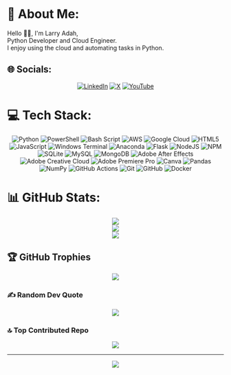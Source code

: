 # 💫 About Me:
Hello 🙋‍♂️, I'm Larry Adah,<br>Python Developer and Cloud Engineer.<br>I enjoy using the cloud and automating tasks in Python.


## 🌐 Socials:
<div align="center">

[![LinkedIn](https://img.shields.io/badge/LinkedIn-%230077B5.svg?logo=linkedin&logoColor=white)](https://linkedin.com/in/larryadah) 
[![X](https://img.shields.io/badge/X-black.svg?logo=X&logoColor=white)](https://x.com/larryadah1) 
[![YouTube](https://img.shields.io/badge/YouTube-%23FF0000.svg?logo=YouTube&logoColor=white)](https://www.youtube.com/@LarryTalksCloud)  

</div>

# 💻 Tech Stack:
<div align="center">

![Python](https://img.shields.io/badge/python-3670A0?style=plastic&logo=python&logoColor=ffdd54) 
![PowerShell](https://img.shields.io/badge/PowerShell-%235391FE.svg?style=plastic&logo=powershell&logoColor=white) 
![Bash Script](https://img.shields.io/badge/bash_script-%23121011.svg?style=plastic&logo=gnu-bash&logoColor=white) 
![AWS](https://img.shields.io/badge/AWS-%23FF9900.svg?style=plastic&logo=amazon-aws&logoColor=white) 
![Google Cloud](https://img.shields.io/badge/GoogleCloud-%234285F4.svg?style=plastic&logo=google-cloud&logoColor=white) 
![HTML5](https://img.shields.io/badge/html5-%23E34F26.svg?style=plastic&logo=html5&logoColor=white) 
![JavaScript](https://img.shields.io/badge/javascript-%23323330.svg?style=plastic&logo=javascript&logoColor=%23F7DF1E) 
![Windows Terminal](https://img.shields.io/badge/Windows%20Terminal-%234D4D4D.svg?style=plastic&logo=windows-terminal&logoColor=white) 
![Anaconda](https://img.shields.io/badge/Anaconda-%2344A833.svg?style=plastic&logo=anaconda&logoColor=white) 
![Flask](https://img.shields.io/badge/flask-%23000.svg?style=plastic&logo=flask&logoColor=white) 
![NodeJS](https://img.shields.io/badge/node.js-6DA55F?style=plastic&logo=node.js&logoColor=white) 
![NPM](https://img.shields.io/badge/NPM-%23CB3837.svg?style=plastic&logo=npm&logoColor=white) 
![SQLite](https://img.shields.io/badge/sqlite-%2307405e.svg?style=plastic&logo=sqlite&logoColor=white) 
![MySQL](https://img.shields.io/badge/mysql-4479A1.svg?style=plastic&logo=mysql&logoColor=white) 
![MongoDB](https://img.shields.io/badge/MongoDB-%234ea94b.svg?style=plastic&logo=mongodb&logoColor=white) 
![Adobe After Effects](https://img.shields.io/badge/Adobe%20After%20Effects-9999FF.svg?style=plastic&logo=Adobe%20After%20Effects&logoColor=white) 
![Adobe Creative Cloud](https://img.shields.io/badge/Adobe%20Creative%20Cloud-DA1F26.svg?style=plastic&logo=Adobe%20Creative%20Cloud&logoColor=white) 
![Adobe Premiere Pro](https://img.shields.io/badge/Adobe%20Premiere%20Pro-9999FF.svg?style=plastic&logo=Adobe%20Premiere%20Pro&logoColor=white) 
![Canva](https://img.shields.io/badge/Canva-%2300C4CC.svg?style=plastic&logo=Canva&logoColor=white) 
![Pandas](https://img.shields.io/badge/pandas-%23150458.svg?style=plastic&logo=pandas&logoColor=white) 
![NumPy](https://img.shields.io/badge/numpy-%23013243.svg?style=plastic&logo=numpy&logoColor=white) 
![GitHub Actions](https://img.shields.io/badge/github%20actions-%232671E5.svg?style=plastic&logo=githubactions&logoColor=white) 
![Git](https://img.shields.io/badge/git-%23F05033.svg?style=plastic&logo=git&logoColor=white) 
![GitHub](https://img.shields.io/badge/github-%23121011.svg?style=plastic&logo=github&logoColor=white) 
![Docker](https://img.shields.io/badge/docker-%230db7ed.svg?style=plastic&logo=docker&logoColor=white)

</div>

# 📊 GitHub Stats:
<div align="center">

![](https://github-readme-stats.vercel.app/api?username=2arry&theme=algolia&hide_border=false&include_all_commits=true&count_private=false)<br/>
![](https://nirzak-streak-stats.vercel.app/?user=2arry&theme=algolia&hide_border=true)<br/>
![](https://github-readme-stats.vercel.app/api/top-langs/?username=2arry&theme=algolia&hide_border=true&include_all_commits=true&count_private=false&layout=compact)

</div>

## 🏆 GitHub Trophies
<div align="center">

![](https://github-profile-trophy.vercel.app/?username=2arry&theme=algolia&no-frame=true&no-bg=true&margin-w=4)

</div>

### ✍️ Random Dev Quote
<div align="center">

![](https://quotes-github-readme.vercel.app/api?type=horizontal&theme=radical)

</div>

### 🔝 Top Contributed Repo
<div align="center">

![](https://github-contributor-stats.vercel.app/api?username=2arry&limit=5&theme=algolia&combine_all_yearly_contributions=true)

</div>

---
<div align="center">

[![](https://visitcount.itsvg.in/api?id=2arry&icon=0&color=0)](https://visitcount.itsvg.in)

</div>

<!-- Proudly created with GPRM ( https://gprm.itsvg.in ) -->
